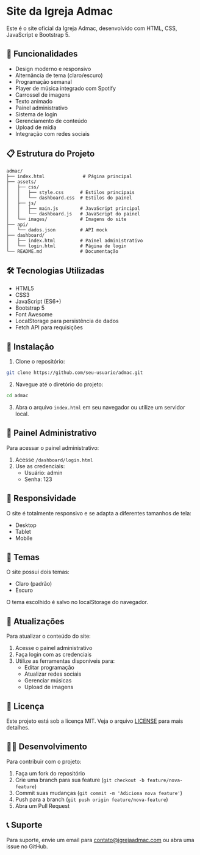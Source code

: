 # Site da Igreja Admac

Este é o site oficial da Igreja Admac, desenvolvido com HTML, CSS, JavaScript e Bootstrap 5.

## 🚀 Funcionalidades

- Design moderno e responsivo
- Alternância de tema (claro/escuro)
- Programação semanal
- Player de música integrado com Spotify
- Carrossel de imagens
- Texto animado
- Painel administrativo
- Sistema de login
- Gerenciamento de conteúdo
- Upload de mídia
- Integração com redes sociais

## 📋 Estrutura do Projeto

```
admac/
├── index.html              # Página principal
├── assets/
│   ├── css/
│   │   ├── style.css      # Estilos principais
│   │   └── dashboard.css  # Estilos do painel
│   ├── js/
│   │   ├── main.js        # JavaScript principal
│   │   └── dashboard.js   # JavaScript do painel
│   └── images/            # Imagens do site
├── api/
│   └── dados.json         # API mock
├── dashboard/
│   ├── index.html         # Painel administrativo
│   └── login.html         # Página de login
└── README.md              # Documentação
```

## 🛠️ Tecnologias Utilizadas

- HTML5
- CSS3
- JavaScript (ES6+)
- Bootstrap 5
- Font Awesome
- LocalStorage para persistência de dados
- Fetch API para requisições

## 🔧 Instalação

1. Clone o repositório:
```bash
git clone https://github.com/seu-usuario/admac.git
```

2. Navegue até o diretório do projeto:
```bash
cd admac
```

3. Abra o arquivo `index.html` em seu navegador ou utilize um servidor local.

## 👥 Painel Administrativo

Para acessar o painel administrativo:

1. Acesse `/dashboard/login.html`
2. Use as credenciais:
   - Usuário: admin
   - Senha: 123

## 📱 Responsividade

O site é totalmente responsivo e se adapta a diferentes tamanhos de tela:
- Desktop
- Tablet
- Mobile

## 🎨 Temas

O site possui dois temas:
- Claro (padrão)
- Escuro

O tema escolhido é salvo no localStorage do navegador.

## 🔄 Atualizações

Para atualizar o conteúdo do site:

1. Acesse o painel administrativo
2. Faça login com as credenciais
3. Utilize as ferramentas disponíveis para:
   - Editar programação
   - Atualizar redes sociais
   - Gerenciar músicas
   - Upload de imagens

## 📝 Licença

Este projeto está sob a licença MIT. Veja o arquivo [LICENSE](LICENSE) para mais detalhes.

## 👨‍💻 Desenvolvimento

Para contribuir com o projeto:

1. Faça um fork do repositório
2. Crie uma branch para sua feature (`git checkout -b feature/nova-feature`)
3. Commit suas mudanças (`git commit -m 'Adiciona nova feature'`)
4. Push para a branch (`git push origin feature/nova-feature`)
5. Abra um Pull Request

## 📞 Suporte

Para suporte, envie um email para contato@igrejaadmac.com ou abra uma issue no GitHub. 